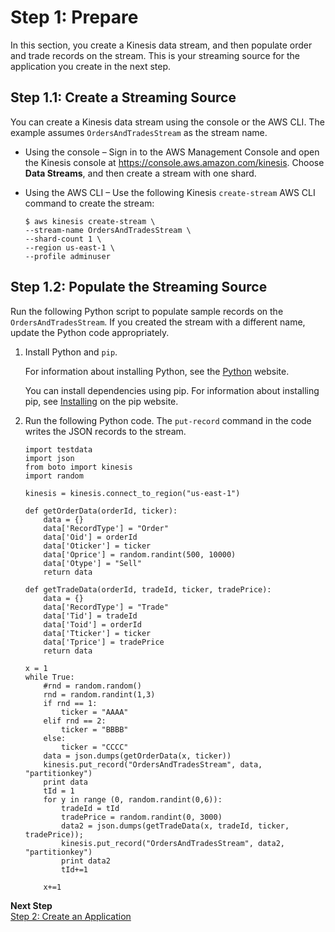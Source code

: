 # Step 1: Prepare<a name="tworecordtypes-prepare"></a>

In this section, you create a Kinesis data stream, and then populate order and trade records on the stream\. This is your streaming source for the application you create in the next step\.

## Step 1\.1: Create a Streaming Source<a name="tworecordtypes-prepare-create-stream"></a>

You can create a Kinesis data stream using the console or the AWS CLI\. The example assumes `OrdersAndTradesStream` as the stream name\. 

+ Using the console – Sign in to the AWS Management Console and open the Kinesis console at [https://console\.aws\.amazon\.com/kinesis](https://console.aws.amazon.com/kinesis)\. Choose **Data Streams**, and then create a stream with one shard\.

+ Using the AWS CLI – Use the following Kinesis `create-stream` AWS CLI command to create the stream:

  ```
  $ aws kinesis create-stream \
  --stream-name OrdersAndTradesStream \
  --shard-count 1 \
  --region us-east-1 \
  --profile adminuser
  ```

## Step 1\.2: Populate the Streaming Source<a name="tworecordtypes-prepare-populate-stream"></a>

Run the following Python script to populate sample records on the `OrdersAndTradesStream`\. If you created the stream with a different name, update the Python code appropriately\. 

1. Install Python and `pip`\.

   For information about installing Python, see the [Python](https://www.python.org/) website\. 

   You can install dependencies using pip\. For information about installing pip, see [Installing](https://pip.pypa.io/en/stable/installing/) on the pip website\.

1. Run the following Python code\. The `put-record` command in the code writes the JSON records to the stream\.

   ```
   import testdata
   import json
   from boto import kinesis
   import random
   
   kinesis = kinesis.connect_to_region("us-east-1")
   
   def getOrderData(orderId, ticker):
       data = {}
       data['RecordType'] = "Order"
       data['Oid'] = orderId
       data['Oticker'] = ticker
       data['Oprice'] = random.randint(500, 10000)
       data['Otype'] = "Sell"
       return data
   
   def getTradeData(orderId, tradeId, ticker, tradePrice):
       data = {}
       data['RecordType'] = "Trade"
       data['Tid'] = tradeId
       data['Toid'] = orderId
       data['Tticker'] = ticker
       data['Tprice'] = tradePrice
       return data
   
   x = 1
   while True:
       #rnd = random.random()
       rnd = random.randint(1,3)
       if rnd == 1:
           ticker = "AAAA"
       elif rnd == 2:
           ticker = "BBBB"
       else:
           ticker = "CCCC"
       data = json.dumps(getOrderData(x, ticker))
       kinesis.put_record("OrdersAndTradesStream", data, "partitionkey")
       print data
       tId = 1
       for y in range (0, random.randint(0,6)):
           tradeId = tId
           tradePrice = random.randint(0, 3000)
           data2 = json.dumps(getTradeData(x, tradeId, ticker, tradePrice));
           kinesis.put_record("OrdersAndTradesStream", data2, "partitionkey")
           print data2
           tId+=1
           
       x+=1
   ```

**Next Step**  
 [Step 2: Create an Application](tworecordtypes-create-app.md)
